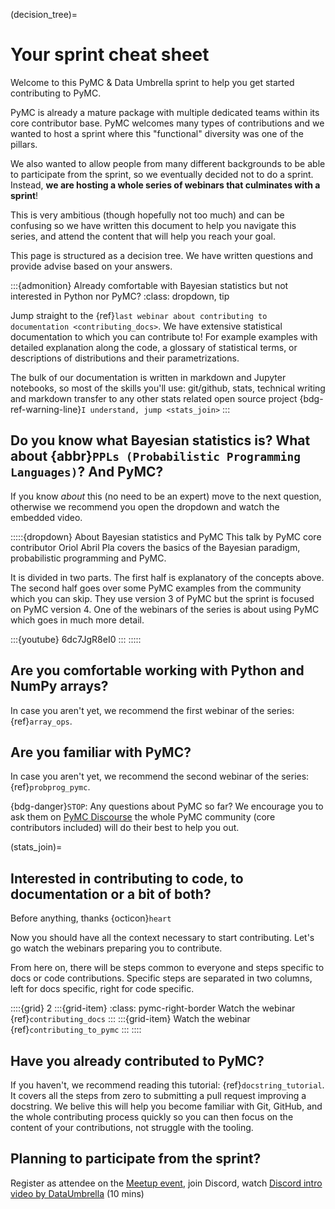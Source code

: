 (decision_tree)=
# Your sprint cheat sheet
Welcome to this PyMC & Data Umbrella sprint to help you get
started contributing to PyMC.

PyMC is already a mature package with multiple dedicated
teams within its core contributor base. PyMC welcomes
many types of contributions and we wanted to
host a sprint where this "functional" diversity was
one of the pillars.

We also wanted to allow people from many different backgrounds
to be able to participate from the sprint, so we eventually
decided not to do a sprint. Instead, **we are hosting
a whole series of webinars that culminates with a sprint**!

This is very ambitious (though hopefully not too much) and
can be confusing so we have written this document to help
you navigate this series, and attend the content that will
help you reach your goal.

This page is structured as a decision tree. We have written
questions and provide advise based on your answers.

:::{admonition} Already comfortable with Bayesian statistics but not interested in Python nor PyMC?
:class: dropdown, tip

Jump straight to the {ref}`last webinar about contributing to documentation <contributing_docs>`.
We have extensive statistical documentation to which you can contribute to!
For example examples with detailed explanation along the code,
a glossary of statistical terms,
or descriptions of distributions and their parametrizations.

The bulk of our documentation is written in markdown and Jupyter notebooks,
so most of the skills you'll use: git/github, stats, technical writing and markdown
transfer to any other stats related open source project
{bdg-ref-warning-line}`I understand, jump <stats_join>`
:::

## Do you know what Bayesian statistics is? What about {abbr}`PPLs (Probabilistic Programming Languages)`? And PyMC?

If you know _about_ this (no need to be an expert) move to the next question,
otherwise we recommend you open the dropdown and watch the embedded video.

:::::{dropdown} About Bayesian statistics and PyMC
This talk by PyMC core contributor Oriol Abril Pla covers the basics of the Bayesian
paradigm, probabilistic programming and PyMC.

It is divided in two parts. The first half is explanatory of the concepts above.
The second half goes over some PyMC examples from the community which you can skip.
They use version 3 of PyMC but the sprint is focused on PyMC version 4.
One of the webinars of the series is about using PyMC which goes in much more detail.

:::{youtube} 6dc7JgR8eI0
:::
:::::

## Are you comfortable working with Python and NumPy arrays?

In case you aren't yet, we recommend the first webinar of the series: {ref}`array_ops`.

## Are you familiar with PyMC?

In case you aren't yet, we recommend the second webinar of the series: {ref}`probprog_pymc`.

{bdg-danger}`STOP`: Any questions about PyMC so far? We encourage you to ask them on [PyMC Discourse](https://discourse.pymc.io/)
the whole PyMC community (core contributors included) will do their best to help you out.

(stats_join)=
## Interested in contributing to code, to documentation or a bit of both?
Before anything, thanks {octicon}`heart`

Now you should have all the context necessary to start contributing.
Let's go watch the webinars preparing you to contribute.

From here on, there will be steps common to everyone and steps specific
to docs or code contributions. Specific steps are separated in two
columns, left for docs specific, right for code specific.

::::{grid} 2
:::{grid-item}
:class: pymc-right-border
Watch the webinar {ref}`contributing_docs`
:::
:::{grid-item}
Watch the webinar {ref}`contributing_to_pymc`
:::
::::

## Have you already contributed to PyMC?
If you haven't, we recommend reading this tutorial: {ref}`docstring_tutorial`.
It covers all the steps from zero to submitting a pull request improving
a docstring. We belive this will help you become familiar with
Git, GitHub, and the whole contributing process quickly so you can then
focus on the content of your contributions, not struggle with the
tooling.

## Planning to participate from the sprint?

Register as attendee on the [Meetup event](https://www.meetup.com/data-umbrella/events/283178769/),
join Discord, watch [Discord intro video by DataUmbrella](https://www.youtube.com/watch?v=w2A8SknM-68) (10 mins)
